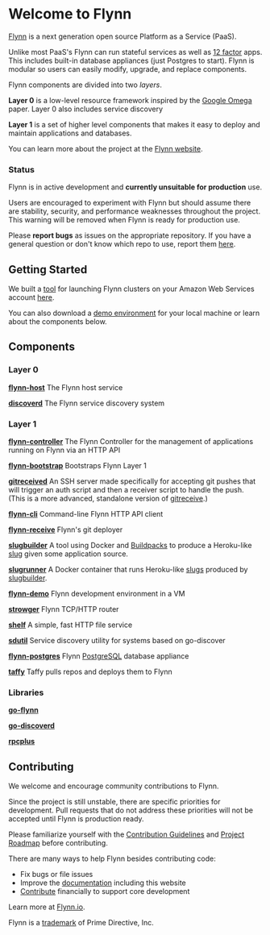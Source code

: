# Welcome to Flynn

[Flynn](https://flynn.io) is a next generation open source Platform as a Service (PaaS).

Unlike most PaaS's Flynn can run stateful services as well as [12 factor](http://12factor.net/) apps. This includes built-in database appliances (just Postgres to start). Flynn is modular so users can easily modify, upgrade, and replace components.

Flynn components are divided into two _layers_. 

**Layer 0** is a low-level resource framework inspired by the [Google Omega](http://eurosys2013.tudos.org/wp-content/uploads/2013/paper/Schwarzkopf.pdf) paper. Layer 0 also includes service discovery

**Layer 1** is a set of higher level components that makes it easy to deploy and maintain applications and databases.

You can learn more about the project at the [Flynn website](https://flynn.io).

### Status

Flynn is in active development and **currently unsuitable for production** use. 

Users are encouraged to experiment with Flynn but should assume there are stability, security, and performance weaknesses throughout the project. This warning will be removed when Flynn is ready for production use.

Please **report bugs** as issues on the appropriate repository. If you have a general question or don't know which repo to use, report them [here](https://github.com/flynn/flynn/issues).

## Getting Started

We built a [tool](https://flynn.cupcake.io) for launching Flynn clusters on your Amazon Web Services account [here](https://flynn.cupcake.io). 

You can also download a [demo environment](https://github.com/flynn/flynn/tree/master/demo) for your local machine or learn about the components below.

## Components

### Layer 0

**[flynn-host](https://github.com/flynn/flynn-host)** The Flynn host service

**[discoverd](https://github.com/flynn/discoverd)** The Flynn service discovery system

### Layer 1

**[flynn-controller](https://github.com/flynn/flynn-controller)** The Flynn Controller for the management of applications running on Flynn via an HTTP API

**[flynn-bootstrap](https://github.com/flynn/flynn-bootstrap)** Bootstraps Flynn Layer 1

**[gitreceived](https://github.com/flynn/gitreceived)** An SSH server made specifically for accepting git pushes that will trigger an auth script and then a receiver script to handle the push. (This is a more advanced, standalone version of [gitreceive](https://github.com/progrium/gitreceive).)

**[flynn-cli](https://github.com/flynn/flynn-cli)** Command-line Flynn HTTP API client

**[flynn-receive](https://github.com/flynn/flynn-receive)** Flynn's git deployer

**[slugbuilder](https://github.com/flynn/slugbuilder)** A tool using Docker and [Buildpacks](https://devcenter.heroku.com/articles/buildpacks) to produce a Heroku-like [slug](https://devcenter.heroku.com/articles/slug-compiler) given some application source.

**[slugrunner](https://github.com/flynn/slugrunner)** A Docker container that runs Heroku-like [slugs](https://devcenter.heroku.com/articles/slug-compiler) produced by [slugbuilder](https://github.com/flynn/slugbuilder).

**[flynn-demo](https://github.com/flynn/flynn/tree/master/demo)** Flynn development environment in a VM

**[strowger](https://github.com/flynn/strowger)** Flynn TCP/HTTP router

**[shelf](https://github.com/flynn/shelf)** A simple, fast HTTP file service

**[sdutil](https://github.com/flynn/sdutil)** Service discovery utility for systems based on go-discover

**[flynn-postgres](https://github.com/flynn/flynn-postgres)** Flynn [PostgreSQL](http://www.postgresql.org/) database appliance

**[taffy](https://github.com/flynn/taffy)** Taffy pulls repos and deploys them to Flynn


### Libraries

**[go-flynn](https://github.com/flynn/go-flynn)**

**[go-discoverd](https://github.com/flynn/go-discoverd)**

**[rpcplus](https://github.com/flynn/rpcplus)**


## Contributing

We welcome and encourage community contributions to Flynn.

Since the project is still unstable, there are specific priorities for development. Pull requests that do not address these priorities will not be accepted until Flynn is production ready.

Please familiarize yourself with the [Contribution Guidelines](https://flynn.io/docs/contributing) and [Project Roadmap](https://flynn.io/docs/roadmap) before contributing.

There are many ways to help Flynn besides contributing code:

 - Fix bugs or file issues
 - Improve the [documentation](https://github.com/flynn/flynn.io) including this website
 - [Contribute](https://flynn.io/#sponsor) financially to support core development

Learn more at [Flynn.io](https://flynn.io).

Flynn is a [trademark](https://flynn.io/docs/trademark-guidelines) of Prime Directive, Inc.
